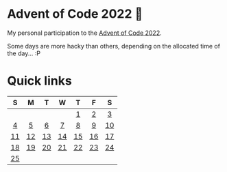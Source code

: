 # Advent of Code 2022 🎅

My personal participation to the [Advent of Code 2022](https://adventofcode.com/2022).

Some days are more hacky than others, depending on the allocated time of the day... :P

# Quick links

| S 	                    | M 	                    | T 	                    | W 	                    | T 	                    | F 	                    | S 	                    |
|:-:	                    |:-:	                    |:-:	                    |:-:	                    |:-:	                    |:-:	                    |:-:	                    |
|                           |                           |  	                        |                    	    | [1](day-1)      | [2](day-2)      | [3](day-3)      |
| [4](day-4)      | [5](day-5)      | [6](day-6)       | [7](day-7)      | [8](day-8)     | [9](day-9)     | [10](day-10) 	|
| [11](day-11)    | [12](day-12)    | [13](day-13) 	| [14](day-14) 	| [15](day-15) 	| [16](day-16) 	| [17](day-17) 	|
| [18](day-18) 	| [19](day-19) 	| [20](day-20) 	| [21](day-21) 	| [22](day-22) 	| [23](day-23) 	| [24](day-24) 	|
| [25](day-25)    |                           |                           |                           |                           |                           |                           |
